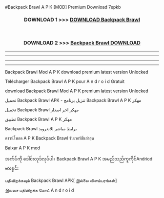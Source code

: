 #Backpack Brawl  A P K [MOD] Premium Download 7epkb



<div align="center">

<h3>DOWNLOAD 1 >>> <a href="https://teeasianyam.web.app?sq=Backpack Brawl ">DOWNLOAD Backpack Brawl  </a></h3><br>

<h3>DOWNLOAD 2 >>> <a href="https://teeasianyam.web.app?sq=Backpack Brawl  ">Backpack Brawl   DOWNLOAD </a></h3>

</div>


----------------------------------------------------------

----------------------------------------------------------

----------------------------------------------------------

----------------------------------------------------------


Backpack Brawl   Mod A P K download premium latest version Unlocked

Télécharger Backpack Brawl   A P K pour A n d r o i d Gratuit

download Backpack Brawl   Mod A P K premium latest version Unlocked

تحميل Backpack Brawl   APK - تنزيل برنامج Backpack Brawl   A P K مهكر

تحميل Backpack Brawl   مهكر اخر اصدار

تطبيق Backpack Brawl   A P K مهكر

Backpack Brawl   برابط مباشر للاندرويد

ดาวน์โหลด A P K Backpack Brawl   รับเวอร์ชันล่าสุด

Baixar A P K mod

အက်ပ်ကို ဒေါင်းလုဒ်လုပ်ပါ။ Backpack Brawl   A P K အမည်သည်ကူကိုင်Andriod ဗားရှင်း

பதிவிறக்கவும் Backpack Brawl   APK[ இல்லை விளம்பரங்கள்] 
 
இலவச பதிவிறக்க மோட் A n d r o i d



